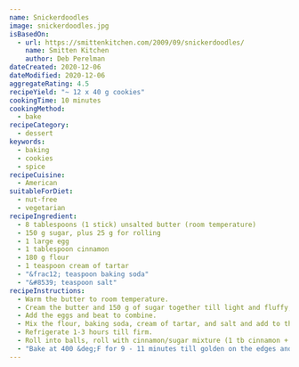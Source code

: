 ```yaml
---
name: Snickerdoodles
image: snickerdoodles.jpg
isBasedOn:
  - url: https://smittenkitchen.com/2009/09/snickerdoodles/
    name: Smitten Kitchen
    author: Deb Perelman
dateCreated: 2020-12-06
dateModified: 2020-12-06
aggregateRating: 4.5
recipeYield: "~ 12 x 40 g cookies"
cookingTime: 10 minutes
cookingMethod:
  - bake
recipeCategory:
  - dessert
keywords:
  - baking
  - cookies
  - spice
recipeCuisine:
  - American
suitableForDiet:
  - nut-free
  - vegetarian
recipeIngredient:
  - 8 tablespoons (1 stick) unsalted butter (room temperature)
  - 150 g sugar, plus 25 g for rolling
  - 1 large egg
  - 1 tablespoon cinnamon
  - 180 g flour
  - 1 teaspoon cream of tartar
  - "&frac12; teaspoon baking soda"
  - "&#8539; teaspoon salt"
recipeInstructions:
  - Warm the butter to room temperature.
  - Cream the butter and 150 g of sugar together till light and fluffy, 2-4 minutes.
  - Add the eggs and beat to combine.
  - Mix the flour, baking soda, cream of tartar, and salt and add to the butter mixture on low.
  - Refrigerate 1-3 hours till firm.
  - Roll into balls, roll with cinnamon/sugar mixture (1 tb cinnamon + 25 g sugar).
  - "Bake at 400 &deg;F for 9 - 11 minutes till golden on the edges and cracked in the middle."
---
```


